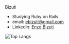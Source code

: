 Bizuti 

-  Studying Ruby on Rails
-  email: ebizuti@gmail.com
-  Linkedin: <a href=https://www.linkedin.com/in/enzo-bizuti-30ba7b239/>Enzo Bizuti <a/> 

![Top Langs](https://github-readme-stats.vercel.app/api/top-langs/?username=bizuti&layout=compact&theme:dracula&hide_progress=true&langs_count=5)


